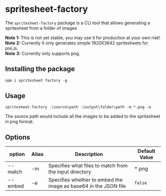 # spritesheet-factory

The `spritesheet-factory` package is a CLI tool that allows generating a spritesheet from a folder of images

**Note 1:** This is not yet stable, you may use it for production at your own risk!  
**Note 2:** Currently it only generates simple 1920X3642 spritesheets for pixi.js.  
**Note 3:** Currently only supports png.

## Installing the package
```js
npm i spritesheet-factory -g
```

## Usage
```
spritesheet-factory .\source\path .\output\folder\path -m *.png -e
```
The source path would include all the images to be added to the spritesheet in png format.

## Options
|option|Alias|Description|Default Value|
|---|---|---|---|
|--match|-m|Specifies what files to match from the input directory|*.png|
|--embed|-e|Specifies whether to embed the image as base64 in the JSON file|`false`|